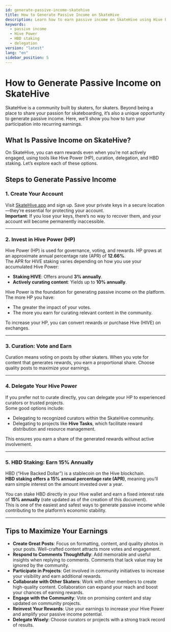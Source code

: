 ```yaml
---
id: generate-passive-income-skatehive
title: How to Generate Passive Income on SkateHive
description: Learn how to earn passive income on SkateHive using Hive Power, curation, delegation, and HBD staking. Discover tips to maximize your earnings.
keywords:
  - passive income
  - Hive Power
  - HBD staking
  - delegation
version: "latest"
lang: "en"
sidebar_position: 5
---
```


# How to Generate Passive Income on SkateHive

SkateHive is a community built by skaters, for skaters. Beyond being a place to share your passion for skateboarding, it’s also a unique opportunity to generate passive income. Here, we’ll show you how to turn your participation into recurring earnings.

## What Is Passive Income on SkateHive?

On SkateHive, you can earn rewards even when you’re not actively engaged, using tools like Hive Power (HP), curation, delegation, and HBD staking. Let’s explore each of these options.

## Steps to Generate Passive Income

### 1. Create Your Account
Visit [SkateHive.app](https://skatehive.app) and sign up. Save your private keys in a secure location—they’re essential for protecting your account.  
**Important**: If you lose your keys, there’s no way to recover them, and your account will become permanently inaccessible.

---

### 2. Invest in Hive Power (HP)
Hive Power (HP) is used for governance, voting, and rewards. HP grows at an approximate annual percentage rate (APR) of **12.66%**.  
The APR for HIVE staking varies depending on how you use your accumulated Hive Power:
- **Staking HIVE**: Offers around **3% annually**.
- **Actively curating content**: Yields up to **10% annually**.

Hive Power is the foundation for generating passive income on the platform. The more HP you have:
- The greater the impact of your votes.
- The more you earn for curating relevant content in the community.

To increase your HP, you can convert rewards or purchase Hive (HIVE) on exchanges.

---

### 3. Curation: Vote and Earn
Curation means voting on posts by other skaters. When you vote for content that generates rewards, you earn a proportional share. Choose quality posts to maximize your earnings.

---

### 4. Delegate Your Hive Power
If you prefer not to curate directly, you can delegate your HP to experienced curators or trusted projects.  
Some good options include:
- Delegating to recognized curators within the SkateHive community.
- Delegating to projects like **Hive Tasks**, which facilitate reward distribution and resource management.

This ensures you earn a share of the generated rewards without active involvement.

---

### 5. HBD Staking: Earn 15% Annually
HBD (“Hive Backed Dollar”) is a stablecoin on the Hive blockchain.  
**HBD staking offers a 15% annual percentage rate (APR)**, meaning you’ll earn simple interest on the amount invested over a year.  

You can stake HBD directly in your Hive wallet and earn a fixed interest rate of **15% annually** (rate updated as of the creation of this document).  
This is one of the easiest and safest ways to generate passive income while contributing to the platform’s economic stability.

---

## Tips to Maximize Your Earnings

- **Create Great Posts**: Focus on formatting, content, and quality photos in your posts. Well-crafted content attracts more votes and engagement.
- **Respond to Comments Thoughtfully**: Add memorable and useful insights when replying to comments. Comments that lack value may be ignored by the community.
- **Participate in Projects**: Get involved in community initiatives to increase your visibility and earn additional rewards.
- **Collaborate with Other Skaters**: Work with other members to create high-quality content. Collaboration can expand your reach and boost your chances of earning rewards.
- **Engage with the Community**: Vote on promising content and stay updated on community projects.
- **Reinvest Your Rewards**: Use your earnings to increase your Hive Power and amplify your passive income potential.
- **Delegate Wisely**: Choose curators or projects with a strong track record of results.
